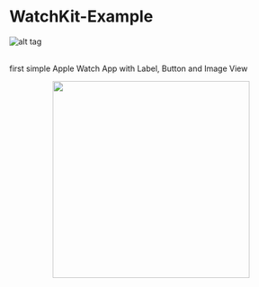 # WatchKit-Example
![alt tag](http://i.imgur.com/IR8dwVp.png)

<br>
first simple Apple Watch App with Label, Button and Image View
<br>
<p align="center">
  <img src="http://i.imgur.com/fRAr1LJ.png" width="350"/>
</p>
